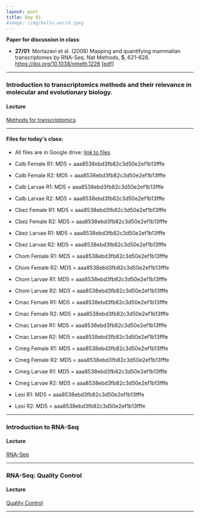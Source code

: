 ```yaml
---
layout: post
title: Day 01
#image: /img/hello_world.jpeg
---
```


**Paper for discussion in class**: 

- **27/01**: Mortazavi et al. (2008) Mapping and quantifying mammalian transcriptomes by RNA-Seq. Nat Methods, **5**, 621–628. https://doi.org/10.1038/nmeth.1226 [[pdf]](../pdf/Mortazavietal2008.pdf)

---

### Introduction to transcriptomics methods and their relevance in molecular and evolutionary biology. 

#### Lecture
[Methods for transcriptomics](../pdf/Day02-A.pdf)

---

#### Files for today's class:  

- All files are in Google drive: [link to files](../files/drive) 

- Calb Female R1: MD5 = aaa8538ebd3fb82c3d50e2ef1b13fffe
- Calb Female R2: MD5 = aaa8538ebd3fb82c3d50e2ef1b13fffe

- Calb Larvae R1: MD5 = aaa8538ebd3fb82c3d50e2ef1b13fffe
- Calb Larvae R2: MD5 = aaa8538ebd3fb82c3d50e2ef1b13fffe
  
- Cbez Female R1: MD5 = aaa8538ebd3fb82c3d50e2ef1b13fffe
- Cbez Female R2: MD5 = aaa8538ebd3fb82c3d50e2ef1b13fffe
  
- Cbez Larvae R1: MD5 = aaa8538ebd3fb82c3d50e2ef1b13fffe
- Cbez Larvae R2: MD5 = aaa8538ebd3fb82c3d50e2ef1b13fffe
  
- Chom Female R1: MD5 = aaa8538ebd3fb82c3d50e2ef1b13fffe
- Chom Female R2: MD5 = aaa8538ebd3fb82c3d50e2ef1b13fffe
  
- Chom Larvae R1: MD5 = aaa8538ebd3fb82c3d50e2ef1b13fffe
- Chom Larvae R2: MD5 = aaa8538ebd3fb82c3d50e2ef1b13fffe
  
- Cmac Female R1: MD5 = aaa8538ebd3fb82c3d50e2ef1b13fffe
- Cmac Female R2: MD5 = aaa8538ebd3fb82c3d50e2ef1b13fffe
  
- Cmac Larvae R1: MD5 = aaa8538ebd3fb82c3d50e2ef1b13fffe
- Cmac Larvae R2: MD5 = aaa8538ebd3fb82c3d50e2ef1b13fffe
  
- Cmeg Female R1: MD5 = aaa8538ebd3fb82c3d50e2ef1b13fffe
- Cmeg Female R2: MD5 = aaa8538ebd3fb82c3d50e2ef1b13fffe
  
- Cmeg Larvae R1: MD5 = aaa8538ebd3fb82c3d50e2ef1b13fffe
- Cmeg Larvae R2: MD5 = aaa8538ebd3fb82c3d50e2ef1b13fffe
  
- Lexi R1: MD5 = aaa8538ebd3fb82c3d50e2ef1b13fffe
- Lexi R2: MD5 = aaa8538ebd3fb82c3d50e2ef1b13fffe

---

### Introduction to RNA-Seq 

#### Lecture
[RNA-Seq](../pdf/Day02-B.pdf)

---

### RNA-Seq: Quality Control  

#### Lecture
[Quality Control](../pdf/Day02-C.pdf)

---
    
    
